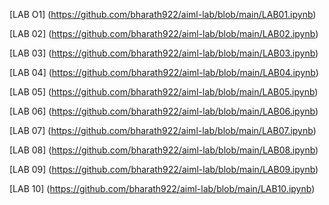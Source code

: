 [LAB O1] (https://github.com/bharath922/aiml-lab/blob/main/LAB01.ipynb)

[LAB 02] (https://github.com/bharath922/aiml-lab/blob/main/LAB02.ipynb)

[LAB 03] (https://github.com/bharath922/aiml-lab/blob/main/LAB03.ipynb)

[LAB 04] (https://github.com/bharath922/aiml-lab/blob/main/LAB04.ipynb)

[LAB 05] (https://github.com/bharath922/aiml-lab/blob/main/LAB05.ipynb)

[LAB 06] (https://github.com/bharath922/aiml-lab/blob/main/LAB06.ipynb)

[LAB 07] (https://github.com/bharath922/aiml-lab/blob/main/LAB07.ipynb)

[LAB 08] (https://github.com/bharath922/aiml-lab/blob/main/LAB08.ipynb)

[LAB 09] (https://github.com/bharath922/aiml-lab/blob/main/LAB09.ipynb)

[LAB 10] (https://github.com/bharath922/aiml-lab/blob/main/LAB10.ipynb)
